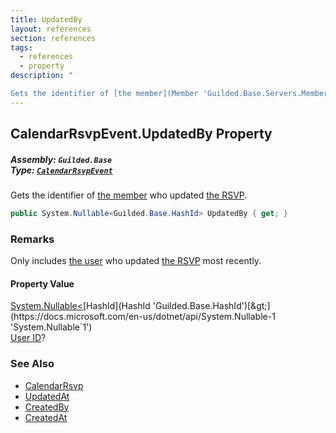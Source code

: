 ```yaml
---
title: UpdatedBy
layout: references
section: references
tags:
  - references
  - property
description: "

Gets the identifier of [the member](Member 'Guilded.Base.Servers.Member') who updated [the RSVP](CalendarRsvp 'Guilded.Base.Content.CalendarRsvp')."
---
```


## CalendarRsvpEvent.UpdatedBy Property
##### **Assembly:** `Guilded.Base`<br/>**Type:** [`CalendarRsvpEvent`](CalendarRsvpEvent 'Guilded.Base.Events.CalendarRsvpEvent')

Gets the identifier of [the member](Member 'Guilded.Base.Servers.Member') who updated [the RSVP](CalendarRsvp 'Guilded.Base.Content.CalendarRsvp').

```csharp
public System.Nullable<Guilded.Base.HashId> UpdatedBy { get; }
```

### Remarks
  
Only includes [the user](User 'Guilded.Base.Users.User') who updated [the RSVP](CalendarRsvp 'Guilded.Base.Content.CalendarRsvp') most recently.

#### Property Value
[System.Nullable&lt;](https://docs.microsoft.com/en-us/dotnet/api/System.Nullable-1 'System.Nullable`1')[HashId](HashId 'Guilded.Base.HashId')[&gt;](https://docs.microsoft.com/en-us/dotnet/api/System.Nullable-1 'System.Nullable`1')  
[User ID](UserSummary.Id 'Guilded.Base.Users.UserSummary.Id')?

### See Also
- [CalendarRsvp](CalendarRsvp 'Guilded.Base.Content.CalendarRsvp')
- [UpdatedAt](CalendarRsvp.UpdatedAt 'Guilded.Base.Content.CalendarRsvp.UpdatedAt')
- [CreatedBy](CalendarRsvp.CreatedBy 'Guilded.Base.Content.CalendarRsvp.CreatedBy')
- [CreatedAt](CalendarRsvp.CreatedAt 'Guilded.Base.Content.CalendarRsvp.CreatedAt')